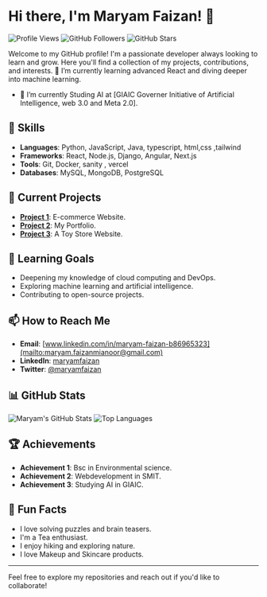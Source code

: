 # Hi there, I'm Maryam Faizan! 👋

![Profile Views](https://komarev.com/ghpvc/?username=maryamfaizan53&color=blue)
![GitHub Followers](https://img.shields.io/github/followers/maryamfaizan53?label=Followers&style=social)
![GitHub Stars](https://img.shields.io/github/stars/maryamfaizan53?label=Stars&style=social)

Welcome to my GitHub profile! I'm a passionate developer always looking to learn and grow. Here you'll find a collection of my projects, contributions, and interests.
🌱 I’m currently learning advanced React and diving deeper into machine learning.
- 💼 I’m currently Studing AI at [GIAIC Governer Initiative of Artificial Intelligence, web 3.0 and Meta 2.0].

## 🚀 Skills

- **Languages**: Python, JavaScript, Java, typescript, html,css ,tailwind 
- **Frameworks**: React, Node.js, Django, Angular, Next.js
- **Tools**: Git, Docker, sanity , vercel
- **Databases**: MySQL, MongoDB, PostgreSQL

## 🔭 Current Projects

- [**Project 1**](https://main-hackathon-proj-final-updates-latest-v5.vercel.app/): E-commerce Website.
- [**Project 2**](https://maryams-portfolio-new.vercel.app/): My Portfolio.
- [**Project 3**](https://rainbow-rattle.vercel.app/): A Toy Store Website.

## 🌱 Learning Goals

- Deepening my knowledge of cloud computing and DevOps.
- Exploring machine learning and artificial intelligence.
- Contributing to open-source projects.

## 📫 How to Reach Me

- **Email**: [www.linkedin.com/in/maryam-faizan-b86965323](mailto:maryam.faizanmianoor@gmail.com)
- **LinkedIn**: [maryamfaizan](https://www.linkedin.com/in/maryam-faizan-b86965323)
- **Twitter**: [@maryamfaizan](https://twitter.com/maryamfaizan)

## 📊 GitHub Stats

![Maryam's GitHub Stats](https://github-readme-stats.vercel.app/api?username=maryamfaizan53&show_icons=true&theme=radical)
![Top Languages](https://github-readme-stats.vercel.app/api/top-langs/?username=maryamfaizan53&layout=compact&theme=radical)

## 🏆 Achievements

- **Achievement 1**: Bsc in Environmental science.
- **Achievement 2**: Webdevelopment in SMIT.
- **Achievement 3**: Studying AI in GIAIC.

## 🧩 Fun Facts

- I love solving puzzles and brain teasers.
- I'm a Tea enthusiast.
- I enjoy hiking and exploring nature.
- I love Makeup and Skincare products.

---

Feel free to explore my repositories and reach out if you'd like to collaborate!










